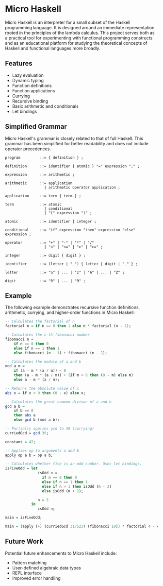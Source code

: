 # Micro Haskell

Micro Haskell is an interpreter for a small subset of the Haskell programming language. It is designed around an immediate representation rooted in the principles of the lambda calculus. This project serves both as a practical tool for experimenting with functional programming constructs and as an educational platform for studying the theoretical concepts of Haskell and functional languages more broadly.

## Features

- Lazy evaluation
- Dynamic typing
- Function definitions
- Function applications
- Currying
- Recursive binding
- Basic arithmetic and conditionals
- Let bindings

## Simplified  Grammar

Micro Haskell's grammar is closely related to that of full Haskell. This grammar has been simplified for better readability and does not include operator precedences.

```ebnf
program         ::= { definition } ;

definition      ::= identifier { atomic } "=" expression ";" ;

expression      ::= arithmetic ;

arithmetic      ::= application
                  | arithmetic operator application ;

application     ::= term { term } ;

term            ::= atomic
                  | conditional
                  | "(" expression ")" ;

atomic          ::= identifier | integer ;

conditional     ::= "if" expression "then" expression "else" expression ;

operator        ::= "+" | "-" | "*" | "/" 
                  | "<" | "<=" | ">" | ">=" ;

integer         ::= digit { digit } ;

identifier      ::= (letter | "_") { letter | digit | "_" } ;

letter          ::= "a" | ... | "z" | "A" | ... | "Z" ;

digit           ::= "0" | ... | "9" ;
```

## Example

The following example demonstrates recursive function definitions, arithmetic, currying, and higher-order functions in Micro Haskell:

```haskell
-- Calculates the factorial of n
factorial n = if n == 0 then 1 else n * factorial (n - 1);

-- Calculates the n-th fibonacci number
fibonacci n =
    if n == 0 then 0
    else if n == 1 then 1
    else fibonacci (n - 1) + fibonacci (n - 2);

-- Calculates the modulo of a and b
mod a m =
    if (a - m * (a / m)) < 0
    then (a - m * (a / m)) + (if m < 0 then (0 - m) else m)
    else a - m * (a / m);

-- Returns the absolute value of x
abs x = if x < 0 then (0 - x) else x;

-- Calculates the great common divisor of a and b
gcd a b =
    if b == 0
    then abs a
    else gcd b (mod a b);

-- Partially applies gcd to 36 (currying)
curriedGcd = gcd 36;

constant = 42;

-- Applies op to arguments a and b
apply op a b = op a b;

-- Calculates whether five is an odd number. Uses let bindings.
isFiveOdd = let
               isOdd n =
                 if n == 0 then 0
                 else if n == 1 then 1
                 else if n > 1 then isOdd (n - 2)
                 else isOdd (n + 2);

               n = 5
            in
               isOdd n;

main = isFiveOdd;

main = (apply (+) (curriedGcd 317523) (fibonacci 10)) * factorial 4 - constant + isFiveOdd;
```

## Future Work

Potential future enhancements to Micro Haskell include:

- Pattern matching
- User-defined algebraic data types
- REPL interface
- Improved error handling